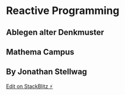 # Reactive Programming

## Ablegen alter Denkmuster

## Mathema Campus

## By Jonathan Stellwag

[Edit on StackBlitz ⚡️](https://stackblitz.com/edit/mathema-campus-talk-reactive-programming)
